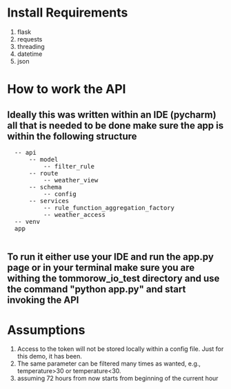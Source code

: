 <body>
  <h1>Install Requirements</h1>
  <ol>
  <li>flask</li>
  <li>requests</li>
  <li>threading</li>
  <li>datetime</li>
  <li>json</li>
  </ol>


  <h1>How to work the API</h1>
  <h2>Ideally this was written within an IDE (pycharm) all that is needed to be done make sure the app is within the following structure</h2>
  <pre>
  -- api
      -- model
          -- filter_rule
      -- route
          -- weather_view
      -- schema
          -- config
      -- services
          -- rule_function_aggregation_factory
          -- weather_access
  -- venv
  app
  </pre>

  <h2>To run it either use your IDE and run the app.py page or 
  in your terminal make sure you are withing the tommorow_io_test directory and 
  use the command "python app.py" and start invoking the API</h2>

  <h1>Assumptions</h1>
  <ol>
    <li>Access to the token will not be stored locally within a config file. Just for this demo, it has been.</li>
    <li>The same parameter can be filtered many times as wanted, e.g., temperature>30 or temperature<30.</li>
    <li> assuming 72 hours from now starts from beginning of the current hour</li>
  </ol>
</body>
